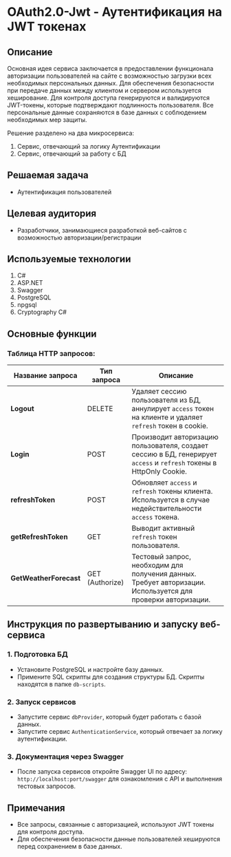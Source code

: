# OAuth2.0-Jwt - Аутентификация на JWT токенах

## Описание

Основная идея сервиса заключается в предоставлении функционала авторизации пользователей на сайте с возможностью загрузки всех необходимых персональных данных. Для обеспечения безопасности при передаче данных между клиентом и сервером используется хеширование. Для контроля доступа генерируются и валидируются JWT-токены, которые подтверждают подлинность пользователя. Все персональные данные сохраняются в базе данных с соблюдением необходимых мер защиты.

Решение разделено на два микросервиса:
1. Сервис, отвечающий за логику Аутентификации
2. Сервис, отвечающий за работу с БД

## Решаемая задача

- Аутентификация пользователей

## Целевая аудитория

- Разработчики, занимающиеся разработкой веб-сайтов с возможностью авторизации/регистрации

## Используемые технологии

1. C#
2. ASP.NET
3. Swagger
4. PostgreSQL
5. npgsql
6. Cryptography C#

## Основные функции

### Таблица HTTP запросов:

| Название запроса    | Тип запроса | Описание                                                                                                                                 |
|---------------------|-------------|------------------------------------------------------------------------------------------------------------------------------------------|
| **Logout**          | DELETE      | Удаляет сессию пользователя из БД, аннулирует `access` токен на клиенте и удаляет `refresh` токен в cookie.                                |
| **Login**           | POST        | Производит авторизацию пользователя, создает сессию в БД, генерирует `access` и `refresh` токены в HttpOnly Cookie.                     |
| **refreshToken**    | POST        | Обновляет `access` и `refresh` токены клиента. Используется в случае недействительности `access` токена.                                 |
| **getRefreshToken** | GET         | Выводит активный `refresh` токен пользователя.                                                                                           |
| **GetWeatherForecast** | GET (Authorize) | Тестовый запрос, необходим для получения данных. Требует авторизации. Используется для проверки авторизации.                          |

## Инструкция по развертыванию и запуску веб-сервиса

### 1. Подготовка БД
   - Установите PostgreSQL и настройте базу данных.
   - Примените SQL скрипты для создания структуры БД. Скрипты находятся в папке `db-scripts`.

### 2. Запуск сервисов
   - Запустите сервис `dbProvider`, который будет работать с базой данных.
   - Запустите сервис `AuthenticationService`, который отвечает за логику аутентификации.

### 3. Документация через Swagger
   - После запуска сервисов откройте Swagger UI по адресу: `http://localhost:port/swagger` для ознакомления с API и выполнения тестовых запросов.

## Примечания

- Все запросы, связанные с авторизацией, используют JWT токены для контроля доступа.
- Для обеспечения безопасности данные пользователей хешируются перед сохранением в базе данных.
